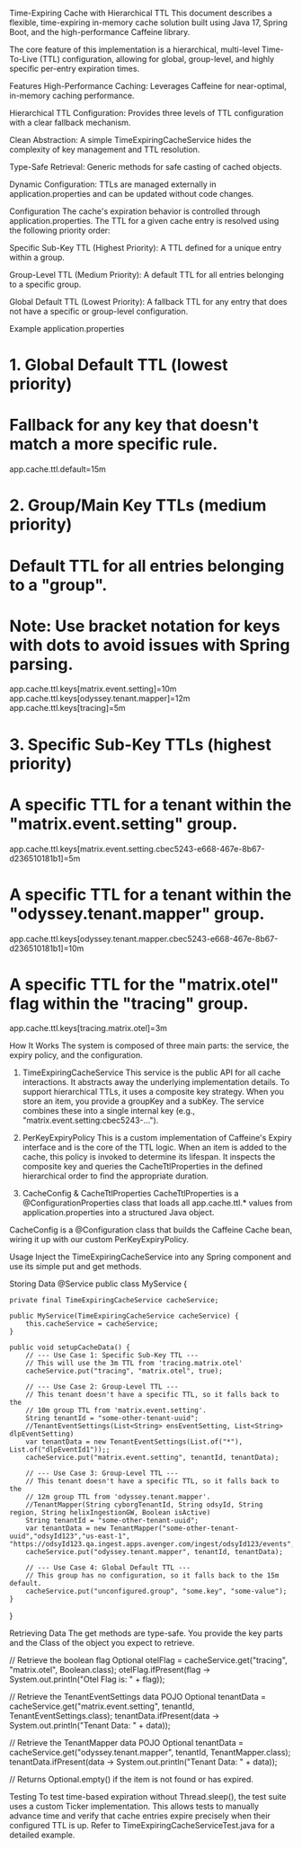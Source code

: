 Time-Expiring Cache with Hierarchical TTL
This document describes a flexible, time-expiring in-memory cache solution built using Java 17, Spring Boot, and the high-performance Caffeine library.

The core feature of this implementation is a hierarchical, multi-level Time-To-Live (TTL) configuration, allowing for global, group-level, and highly specific per-entry expiration times.

Features
High-Performance Caching: Leverages Caffeine for near-optimal, in-memory caching performance.

Hierarchical TTL Configuration: Provides three levels of TTL configuration with a clear fallback mechanism.

Clean Abstraction: A simple TimeExpiringCacheService hides the complexity of key management and TTL resolution.

Type-Safe Retrieval: Generic methods for safe casting of cached objects.

Dynamic Configuration: TTLs are managed externally in application.properties and can be updated without code changes.

Configuration
The cache's expiration behavior is controlled through application.properties. The TTL for a given cache entry is resolved using the following priority order:

Specific Sub-Key TTL (Highest Priority): A TTL defined for a unique entry within a group.

Group-Level TTL (Medium Priority): A default TTL for all entries belonging to a specific group.

Global Default TTL (Lowest Priority): A fallback TTL for any entry that does not have a specific or group-level configuration.

Example application.properties
# 1. Global Default TTL (lowest priority)
# Fallback for any key that doesn't match a more specific rule.
app.cache.ttl.default=15m

# 2. Group/Main Key TTLs (medium priority)
# Default TTL for all entries belonging to a "group".
# Note: Use bracket notation for keys with dots to avoid issues with Spring parsing.
app.cache.ttl.keys[matrix.event.setting]=10m
app.cache.ttl.keys[odyssey.tenant.mapper]=12m
app.cache.ttl.keys[tracing]=5m


# 3. Specific Sub-Key TTLs (highest priority)
# A specific TTL for a tenant within the "matrix.event.setting" group.
app.cache.ttl.keys[matrix.event.setting.cbec5243-e668-467e-8b67-d236510181b1]=5m
# A specific TTL for a tenant within the "odyssey.tenant.mapper" group.
app.cache.ttl.keys[odyssey.tenant.mapper.cbec5243-e668-467e-8b67-d236510181b1]=10m
# A specific TTL for the "matrix.otel" flag within the "tracing" group.
app.cache.ttl.keys[tracing.matrix.otel]=3m

How It Works
The system is composed of three main parts: the service, the expiry policy, and the configuration.

1. TimeExpiringCacheService
   This service is the public API for all cache interactions. It abstracts away the underlying implementation details. To support hierarchical TTLs, it uses a composite key strategy. When you store an item, you provide a groupKey and a subKey. The service combines these into a single internal key (e.g., "matrix.event.setting:cbec5243-...").

2. PerKeyExpiryPolicy
   This is a custom implementation of Caffeine's Expiry interface and is the core of the TTL logic. When an item is added to the cache, this policy is invoked to determine its lifespan. It inspects the composite key and queries the CacheTtlProperties in the defined hierarchical order to find the appropriate duration.

3. CacheConfig & CacheTtlProperties
   CacheTtlProperties is a @ConfigurationProperties class that loads all app.cache.ttl.* values from application.properties into a structured Java object.

CacheConfig is a @Configuration class that builds the Caffeine Cache bean, wiring it up with our custom PerKeyExpiryPolicy.

Usage
Inject the TimeExpiringCacheService into any Spring component and use its simple put and get methods.

Storing Data
@Service
public class MyService {

    private final TimeExpiringCacheService cacheService;

    public MyService(TimeExpiringCacheService cacheService) {
        this.cacheService = cacheService;
    }

    public void setupCacheData() {
        // --- Use Case 1: Specific Sub-Key TTL ---
        // This will use the 3m TTL from 'tracing.matrix.otel'
        cacheService.put("tracing", "matrix.otel", true);

        // --- Use Case 2: Group-Level TTL ---
        // This tenant doesn't have a specific TTL, so it falls back to the
        // 10m group TTL from 'matrix.event.setting'.
        String tenantId = "some-other-tenant-uuid";
        //TenantEventSettings(List<String> ensEventSetting, List<String> dlpEventSetting)
        var tenantData = new TenantEventSettings(List.of("*"), List.of("dlpEventId1"));;
        cacheService.put("matrix.event.setting", tenantId, tenantData);

        // --- Use Case 3: Group-Level TTL ---
        // This tenant doesn't have a specific TTL, so it falls back to the
        // 12m group TTL from 'odyssey.tenant.mapper'.
        //TenantMapper(String cyborgTenantId, String odsyId, String region, String helixIngestionGW, Boolean isActive)
        String tenantId = "some-other-tenant-uuid";
        var tenantData = new TenantMapper("some-other-tenant-uuid","odsyId123","us-east-1", "https://odsyId123.qa.ingest.apps.avenger.com/ingest/odsyId123/events",true);
        cacheService.put("odyssey.tenant.mapper", tenantId, tenantData);
        
        // --- Use Case 4: Global Default TTL ---
        // This group has no configuration, so it falls back to the 15m default.
        cacheService.put("unconfigured.group", "some.key", "some-value");
    }
}

Retrieving Data
The get methods are type-safe. You provide the key parts and the Class of the object you expect to retrieve.

// Retrieve the boolean flag
Optional<Boolean> otelFlag = cacheService.get("tracing", "matrix.otel", Boolean.class);
otelFlag.ifPresent(flag -> System.out.println("Otel Flag is: " + flag));

// Retrieve the TenantEventSettings data POJO
Optional<TenantEventSettings> tenantData = cacheService.get("matrix.event.setting", tenantId, TenantEventSettings.class);
tenantData.ifPresent(data -> System.out.println("Tenant Data: " + data));

// Retrieve the TenantMapper data POJO
Optional<TenantMapper> tenantData = cacheService.get("odyssey.tenant.mapper", tenantId, TenantMapper.class);
tenantData.ifPresent(data -> System.out.println("Tenant Data: " + data));

// Returns Optional.empty() if the item is not found or has expired.

Testing
To test time-based expiration without Thread.sleep(), the test suite uses a custom Ticker implementation. This allows tests to manually advance time and verify that cache entries expire precisely when their configured TTL is up. Refer to TimeExpiringCacheServiceTest.java for a detailed example.